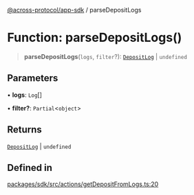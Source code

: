 [@across-protocol/app-sdk](../README.md) / parseDepositLogs

# Function: parseDepositLogs()

> **parseDepositLogs**(`logs`, `filter`?): [`DepositLog`](../type-aliases/DepositLog.md) \| `undefined`

## Parameters

• **logs**: `Log`[]

• **filter?**: `Partial`\<`object`\>

## Returns

[`DepositLog`](../type-aliases/DepositLog.md) \| `undefined`

## Defined in

[packages/sdk/src/actions/getDepositFromLogs.ts:20](https://github.com/across-protocol/toolkit/blob/d027d7c23e7230b7b5f439570f9efd60c1d715ce/packages/sdk/src/actions/getDepositFromLogs.ts#L20)

